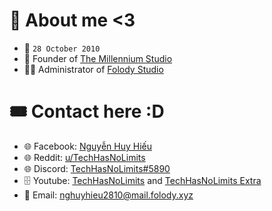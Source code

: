 # 📜 About me <3
- 🥞 <code>28 October 2010</code>
- 👑 Founder of <a href="https://github.com/nzkfld-iptv">The Millennium Studio</a>
- 👨‍💻 Administrator of <a href="https://folody.xyz">Folody Studio</a>
# 🎟️ Contact here :D
- 🌐 Facebook: <a href="https://www.facebook.com/profile.php?id=100079512460073">Nguyễn Huy Hiếu</a>
- 🌐 Reddit: <a href="https://reddit.com/u/TechHasNoLimits">u/TechHasNoLimits</a>
- 🌐 Discord: <a href="https://discord.com/users/784729115680964618">TechHasNoLimits#5890</a>
- 🗄️ Youtube: <a href="https://youtube.com/channel/UC-Gcg8Aqph8pyrREYYGuAAg">TechHasNoLimits</a> and <a href="https://www.youtube.com/channel/UCEUTghOW8baXQ5P-spg2UpQ">TechHasNoLimits Extra</a>
- 💼 Email: <a href="mailto:nghuyhieu2810@mail.folody.xyz">nghuyhieu2810@mail.folody.xyz</a>

